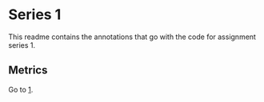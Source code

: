 # Series 1
This readme contains the annotations that go with the code for assignment series 1.


## Metrics
Go to [1].

[1]: www.google.com